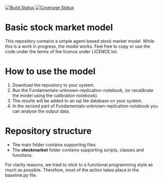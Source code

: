 [![Build Status](https://travis-ci.org/LCfP/abm.svg?branch=dev)](https://travis-ci.org/LCfP/abm)
[![Coverage Status](https://coveralls.io/repos/github/LCfP/abm/badge.svg?branch=dev)](https://coveralls.io/github/LCfP/abm?branch=dev)

# Basic stock market model
This repository contains a simple agent-based stock market model. While this is a work in progress, 
the model works. Feel free to copy or use the code under the terms of the licence under LICENCE.txt. 
 
# How to use the model
1. Download the repository to your system.
2. Run the Fundamentals-unknown-replication-notebook, (or recalibrate the model using the calibration notebook). 
3. The results will be added to an sql lite database on your system.
4. In the second part of Fundamentals-unknown-replication-notebook you can analyse the output data.

# Repository structure

* The main folder contains supporting files
* The **stockmarket** folder contains supporting scripts, classes and functions.

For clarity reasons, we tried to stick to a functional programming style as much as possible. Therefore, most of the action takes 
place in the baseline.py file.



